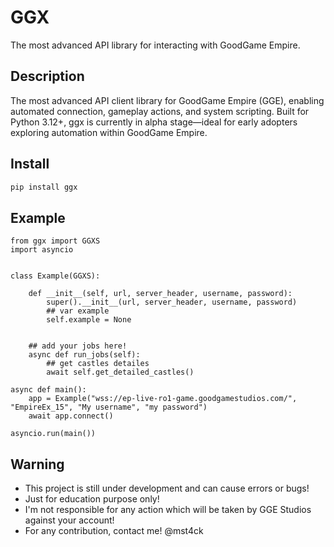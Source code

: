 # GGX
The most advanced API library for interacting with GoodGame Empire.


## Description

The most advanced API client library for GoodGame Empire (GGE), enabling automated
connection, gameplay actions, and system scripting. Built for Python 3.12+,
ggx is currently in alpha stage—ideal for early adopters exploring automation
within GoodGame Empire.



## Install

```bash
pip install ggx
```


## Example

```
from ggx import GGXS
import asyncio


class Example(GGXS):

    def __init__(self, url, server_header, username, password):
        super().__init__(url, server_header, username, password)
        ## var example
        self.example = None


    ## add your jobs here!
    async def run_jobs(self):
        ## get castles detailes
        await self.get_detailed_castles()

async def main():
    app = Example("wss://ep-live-ro1-game.goodgamestudios.com/", "EmpireEx_15", "My username", "my password")
    await app.connect()
     
asyncio.run(main())
```


## Warning

 - This project is still under development and can cause errors or bugs!
 - Just for education purpose only!
 - I'm not responsible for any action which will be taken by GGE Studios against your account!
 - For any contribution, contact me! @mst4ck



